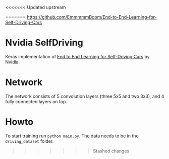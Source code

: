 <<<<<<< Updated upstream

=======
https://github.com/EmmmmmBoom/End-to-End-Learning-for-Self-Driving-Cars

# Nvidia SelfDriving

Keras implementation of [End to End Learning for Self-Driving Cars](https://arxiv.org/pdf/1604.07316.pdf) by Nvidia.

# Network

The network consists of 5 convolution layers (three 5x5 and two 3x3), and 4 fully connected layers on top.

# Howto

To start training run `python main.py`. The data needs to be in the `driving_dataset` folder.
>>>>>>> Stashed changes
